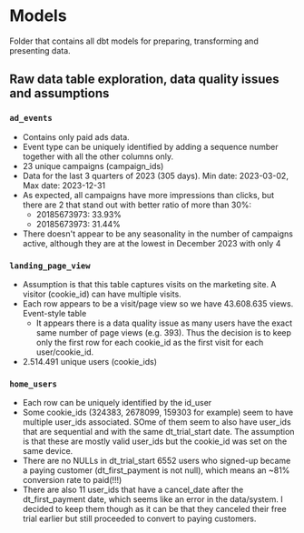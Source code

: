 # Models

Folder that contains all dbt models for preparing, transforming and presenting data.

## Raw data table exploration, data quality issues and assumptions

### `ad_events`

- Contains only paid ads data.
- Event type can be uniquely identified by adding a sequence number together with all the other columns only. 
- 23 unique campaigns (campaign_ids)
- Data for the last 3 quarters of 2023 (305 days). Min date: 2023-03-02, Max date: 2023-12-31
- As expected, all campaigns have more impressions than clicks, but there are 2 that stand out with better ratio of more than 30%:
    - 20185673973: 33.93% 
    - 20185673973: 31.44%
- There doesn't appear to be any seasonality in the number of campaigns active, although they are at the lowest in December 2023 with only 4

### `landing_page_view`
- Assumption is that this table captures visits on the marketing site. A visitor (cookie_id) can have multiple visits.
- Each row appears to be a visit/page view so we have 43.608.635 views. Event-style table
    -  It appears there is a data quality issue as many users have the exact same number of page views (e.g. 393). Thus the decision is to keep only the first row for each cookie_id as the first visit for each user/cookie_id.
- 2.514.491 unique users (cookie_ids)

### `home_users`

- Each row can be uniquely identified by the id_user
- Some cookie_ids (324383, 2678099, 159303 for example) seem to have multiple user_ids associated. SOme of them seem to also have user_ids that are sequential and with the same dt_trial_start date. The assumption is that these are mostly valid user_ids but the cookie_id was set on the same device.
- There are no NULLs in dt_trial_start 
6552 users who signed-up became a paying customer (dt_first_payment is not null), which means an ~81% conversion rate to paid(!!!)
- There are also 11 user_ids that have a cancel_date after the dt_first_payment date, which seems like an error in the data/system. I decided to keep them though as it can be that they canceled their free trial earlier but still proceeded to convert to paying customers.